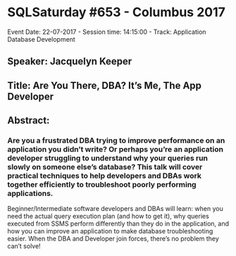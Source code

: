 # SQLSaturday #653 - Columbus 2017
Event Date: 22-07-2017 - Session time: 14:15:00 - Track: Application  Database Development
## Speaker: Jacquelyn Keeper
## Title: Are You There, DBA? It’s Me, The App Developer
## Abstract:
### Are you a frustrated DBA trying to improve performance on an application you didn’t write? Or perhaps you’re an application developer struggling to understand why your queries run slowly on someone else’s database? This talk will cover practical techniques to help developers and DBAs work together efficiently to troubleshoot poorly performing applications. 

Beginner/Intermediate software developers and DBAs will learn: when you need the actual query execution plan (and how to get it), why queries executed from SSMS perform differently than they do in the application, and how you can improve an application to make database troubleshooting easier. When the DBA and Developer join forces, there’s no problem they can’t solve!
